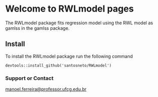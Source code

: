 # Welcome to RWLmodel pages

The RWLmodel package fits regression model using the RWL model as gamlss in the gamlss package.

## Install

To install the RWLmodel package run the following command

```{r}
devtools::install_github('santosneto/RWLmodel')
```




### Support or Contact
manoel.ferreira@professor.ufcg.edu.br
